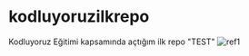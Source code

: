 # kodluyoruzilkrepo
Kodluyoruz Eğitimi kapsamında açtığım ilk repo
"TEST"
![ref1](https://user-images.githubusercontent.com/90156001/157283301-9228c5b7-78e6-42e1-8454-a518d5521efb.png)
